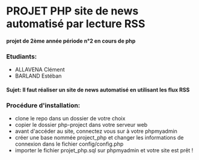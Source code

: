 # PROJET PHP site de news automatisé par lecture RSS 

#### projet de 2ème année période n°2 en cours de php

### Etudiants:
* ALLAVENA Clément
* BARLAND Estéban

#### Sujet: Il faut réaliser un site de news automatisé en utilisant les flux RSS

### Procédure d'installation:
* clone le repo dans un dossier de votre choix
* copier le dossier php-project dans votre serveur web
* avant d'accéder au site, connectez vous sur à votre phpmyadmin
* créer une base nommée project_php et changer les informations de connexion dans le fichier config/config.php
* importer le fichier projet_php.sql sur phpmyadmin et votre site est prêt !

